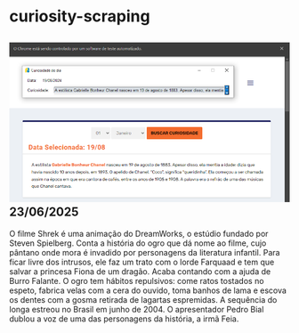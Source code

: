 # curiosity-scraping
![Budget](./execucao.png)
23/06/2025
-
O filme Shrek é uma animação do DreamWorks, o estúdio fundado por Steven Spielberg. Conta a história do ogro que dá nome ao filme, cujo pântano onde mora é invadido por personagens da literatura infantil. Para ficar livre dos intrusos, ele faz um trato com o lorde Farquaad e tem que salvar a princesa Fiona de um dragão. Acaba contando com a ajuda de Burro Falante. O ogro tem hábitos repulsivos: come ratos tostados no espeto, fabrica velas com a cera do ouvido, toma banhos de lama e escova os dentes com a gosma retirada de lagartas espremidas. A sequência do longa estreou no Brasil em junho de 2004. O apresentador Pedro Bial dublou a voz de uma das personagens da história, a irmã Feia.
